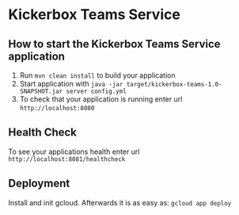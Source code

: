 # Kickerbox Teams Service

How to start the Kickerbox Teams Service application
---

1. Run `mvn clean install` to build your application
1. Start application with `java -jar target/kickerbox-teams-1.0-SNAPSHOT.jar server config.yml`
1. To check that your application is running enter url `http://localhost:8080`

Health Check
---

To see your applications health enter url `http://localhost:8081/healthcheck`


Deployment
---
Install and init gcloud. Afterwards it is as easy as:
`gcloud app deploy`
